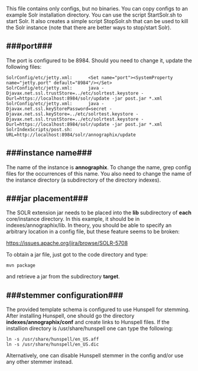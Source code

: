 This file contains only configs, but no binaries. You can copy configs to an example Solr installation directory.
You can use the script StartSolr.sh to start Solr. It also creates a simple script StopSolr.sh that can be used to kill the Solr instance (note that there are better ways to stop/start Solr).

###port###
-------------------

The port is configured to be 8984. Should you need to change it, update the following files:

```
SolrConfig/etc/jetty.xml:      <Set name="port"><SystemProperty name="jetty.port" default="8984"/></Set>
SolrConfig/etc/jetty.xml:      java -Djavax.net.ssl.trustStore=../etc/solrtest.keystore -Durl=https://localhost:8984/solr/update -jar post.jar *.xml
SolrConfig/etc/jetty.xml:      java -Djavax.net.ssl.keyStorePassword=secret -Djavax.net.ssl.keyStore=../etc/solrtest.keystore -Djavax.net.ssl.trustStore=../etc/solrtest.keystore -Durl=https://localhost:8984/solr/update -jar post.jar *.xml
SolrIndexScripts/post.sh:      URL=http://localhost:8984/solr/annographix/update
```

###instance name###
-------------------
The name of the instance is **annographix**. To change the name, grep config files for the occurrences of this name. You also need to change the name of the instance directory (a subdirectory of the directory indexes).

###jar placement###
-------------------
The SOLR extension jar needs to be placed into the **lib** subdirectory of **each** core/instance directory. In this example, it should be in indexes/annographix/lib. In theory, you should be able to specify an arbitrary location in a config file, but these feature seems to be broken:

https://issues.apache.org/jira/browse/SOLR-5708


To obtain a jar file, just got to the code directory and type:
```
mvn package
```
and retrieve a jar from the subdirectory **target**. 
 
###stemmer configuration###
-------------------
The provided template schema is configured to use Hunspell for stemming. After installing Hunspell, one should go the directory **indexes/annographix/conf** and create links to Hunspell files. If the installion directory is /usr/share/hunspell one can type the following:
```
ln -s /usr/share/hunspell/en_US.aff
ln -s /usr/share/hunspell/en_US.dic
```
Alternatively, one can disable Hunspell stemmer in the config and/or use any other stemmer instead.

